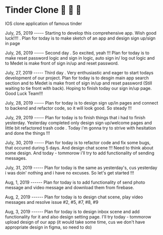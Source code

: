 # Tinder Clone :pencil: :pencil: :pencil:
IOS clone application of famous tinder 

July, 25, 2019 ----- Starting to develop this comprehensive app. Wish good luck!!!! . Plan for today is to make sketch of an app and design sign up/sign in page

July, 26, 2019 ----- Second day . So excited, yeah !!! Plan for today is to make reset password logic and sign in logic, auto sign in/ log out logic and to Medet is make front of sign in/up and reset password. 

July, 27, 2019 ----- Third day . Very enthusiastic and eager to start todays development of our project. Plan for today is to desgin main app search section and to Medet is make front of sign in/up and reset password (Still waiting to tie front with back). Hoping to finish today our sign in/up page. Good Luck Team!!!

July, 28, 2019 ----- Plan for today is to design sign up/in pages and connect to backend and refactor code, so it will look good. So steady !!! 

July, 29, 2019 ----- Plan for today is to finish things that i had to finish yesterday. Yesterday completed only design sign up/welcome pages and little bit refactored trash code . Today i'm gonna try to strive with hesitation and done the things !!!

July, 30, 2019 ----- Plan for today is to refactor code and fix some bugs, that occured during 5 days. And design chat scene !!! Need to think about some design. And today - tommorow i'll try to add functionality of sending messages.

July, 31, 2019 ----- Plan for today is the same as yesterday's, cus yesterday i was doin' nothing and i have no excuses. So let's get started !!! 

Aug, 1, 2019  ------ Plan for today is to add functionality of send photo message and video message and download them from firebase.

Aug, 2, 2019  ------ Plan for today is to design chat scene, play video messages and resolve issue #2, #5, #7, #8, #9

Aug, 3, 2019  ------ Plan for today is to design inbox scene and add functionality for it and also design setting page.
I'll try today - tommorow upload design of our app (it would take some time, cus we don't have appropriate design in figma, so need to do) 
